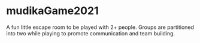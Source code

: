 # mudikaGame2021
A fun little escape room to be played with 2+ people. Groups are partitioned into two while playing to promote communication and team building.
